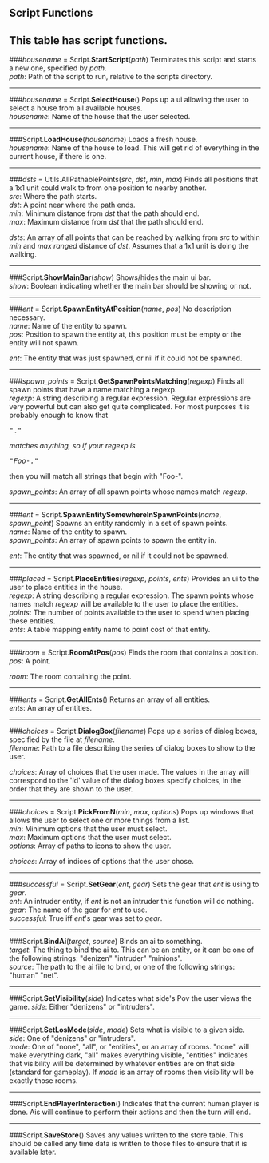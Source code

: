 Script Functions
----------------

This table has script functions.
------

###_housename_ = Script.__StartScript__(_path_)
Terminates this script and starts a new one, specified by _path_.  
_path_: Path of the script to run, relative to the scripts directory.  

------

###_housename_ = Script.__SelectHouse__()
Pops up a ui allowing the user to select a house from all available houses.  
_housename_: Name of the house that the user selected.  

------

###Script.__LoadHouse__(_housename_)
Loads a fresh house.  
_housename_: Name of the house to load.  This will get rid of everything in the current house, if there is one.

------

###_dsts_ = Utils.AllPathablePoints(_src_, _dst_, _min_, _max_)
Finds all positions that a 1x1 unit could walk to from one position to nearby another.  
_src_: Where the path starts.  
_dst_: A point near where the path ends.  
_min_: Minimum distance from _dst_ that the path should end.  
_max_: Maximum distance from _dst_ that the path should end.  

_dsts_: An array of all points that can be reached by walking from _src_ to within _min_ and _max_ *ranged* distance of _dst_.  Assumes that a 1x1 unit is doing the walking.

------

###Script.__ShowMainBar__(_show_)
Shows/hides the main ui bar.  
_show_: Boolean indicating whether the main bar should be showing or not.  

------

###_ent_ = Script.__SpawnEntityAtPosition__(_name_, _pos_)
No description necessary.  
_name_: Name of the entity to spawn.  
_pos_: Position to spawn the entity at, this position must be empty or the entity will not spawn.  

_ent_: The entity that was just spawned, or nil if it could not be spawned.  

------

###_spawn_points_ = Script.__GetSpawnPointsMatching__(_regexp_)
Finds all spawn points that have a name matching a regexp.  
_regexp_: A string describing a regular expression.  Regular expressions are very powerful but can also get quite complicated.  For most purposes it is probably enough to know that <pre>".*"</pre> matches anything, so if your regexp is <pre>"Foo-.*"</pre> then you will match all strings that begin with "Foo-".  

_spawn_points_: An array of all spawn points whose names match _regexp_.  

------

###_ent_ = Script.__SpawnEntitySomewhereInSpawnPoints__(_name_, _spawn_point_)
Spawns an entity randomly in a set of spawn points.  
_name_: Name of the entity to spawn.  
_spawn_points_: An array of spawn points to spawn the entity in.  

_ent_: The entity that was spawned, or nil if it could not be spawned.

------

###_placed_ = Script.__PlaceEntities__(_regexp_, _points_, _ents_)
Provides an ui to the user to place entities in the house.  
_regexp_: A string describing a regular expression.  The spawn points whose names match _regexp_ will be available to the user to place the entities.  
_points_: The number of points available to the user to spend when placing these entities.  
_ents_: A table mapping entity name to point cost of that entity.  

------

###_room_ = Script.__RoomAtPos__(_pos_)
Finds the room that contains a position.  
_pos_: A point.  

_room_: The room containing the point.  

------

###_ents_ = Script.__GetAllEnts__()
Returns an array of all entities.  
_ents_: An array of entities.

------

###_choices_ = Script.__DialogBox__(_filename_)
Pops up a series of dialog boxes, specified by the file at _filename_.  
_filename_: Path to a file describing the series of dialog boxes to show to the user.  

_choices_: Array of choices that the user made.  The values in the array will correspond to the 'Id' value of the dialog boxes specify choices, in the order that they are shown to the user.  

------

###_choices_ = Script.__PickFromN__(_min_, _max_, _options_)
Pops up windows that allows the user to select one or more things from a list.  
_min_: Minimum options that the user must select.  
_max_: Maximum options that the user must select.  
_options_: Array of paths to icons to show the user.  

_choices_: Array of indices of options that the user chose.  

------

###_successful_ = Script.__SetGear__(_ent_, _gear_)
Sets the gear that _ent_ is using to _gear_.  
_ent_: An intruder entity, if _ent_ is not an intruder this function will do nothing.  
_gear_: The name of the gear for _ent_ to use.  
_successful_: True iff _ent_'s gear was set to _gear_.  

------

###Script.__BindAi__(_target_, _source_)
Binds an ai to something.  
_target_: The thing to bind the ai to.  This can be an entity, or it can be one of the following strings: "denizen" "intruder" "minions".  
_source_: The path to the ai file to bind, or one of the following strings: "human" "net".  

------

###Script.__SetVisibility__(_side_)
Indicates what side's Pov the user views the game.
_side_: Either "denizens" or "intruders".  

------

###Script.__SetLosMode__(_side_, _mode_)
Sets what is visible to a given side.  
_side_: One of "denizens" or "intruders".  
_mode_: One of "none", "all", or "entities", or an array of rooms.  "none" will make everything dark, "all" makes everything visible, "entities" indicates that visibility will be determined by whatever entities are on that side (standard for gameplay).  If _mode_ is an array of rooms then visibility will be exactly those rooms.

------

###Script.__EndPlayerInteraction__()
Indicates that the current human player is done.  Ais will continue to perform their actions and then the turn will end.  

------

###Script.__SaveStore__()
Saves any values written to the store table.  This should be called any time data is written to those files to ensure that it is available later.  


